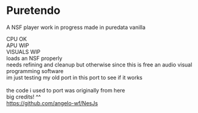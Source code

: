 # Puretendo
A NSF player work in progress made in puredata vanilla

CPU OK <br />
APU WIP <br />
VISUALS WIP <br />
loads an NSF properly <br />
needs refining and cleanup but otherwise
since this is free an audio visual programming software <br />
im just testing my old port in this port to see if it works <br />
<br />
the code i used to port was originally from here <br />
big credits! ^^ <br />
https://github.com/angelo-wf/NesJs <br />

